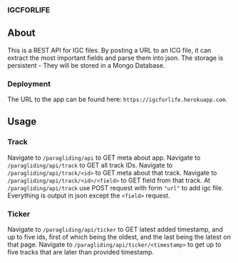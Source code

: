 ### IGCFORLIFE

## About

This is a REST API for IGC files. 
By posting a URL to an ICG file, it can
extract the most important fields and parse them
into json.
The storage is persistent - They will be stored in a Mongo Database.

### Deployment
The URL to the app can be found here: `https://igcforlife.herokuapp.com`.

## Usage
### Track
Navigate to `/paragliding/api` to GET meta about app.
Navigate to `/paragliding/api/track` to GET all track IDs.
Navigate to `/paragliding/api/track/<id>` to GET meta about that track.
Navigate to `/paragliding/api/track/<id>/<field>` to GET field from that track.
At `/paragliding/api/track` use POST request with form `"url"` to add igc file.
Everything is output in json except the `<field>` request.

### Ticker
Navigate to `/paragliding/api/ticker` to GET latest added timestamp, and up to
five ids, first of which being the oldest, and the last being the latest on that page.
Navigate to `/paragliding/api/ticker/<timestamp>` to get up to five tracks that are
later than provided timestamp.




